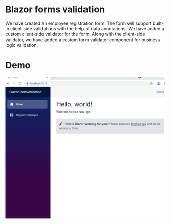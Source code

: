 # Blazor forms validation

We have created an employee registration form. The form will support built-in client-side validations with the help of data annotations. We have added a custom client-side validator for the form. Along with the client-side validator, we have added a custom form validator component for business logic validation.

# Demo

![blazor-forms-validation](https://github.com/AnkitSharma-007/blazor-forms-validation/blob/main/Output/BlazorForms.gif)
